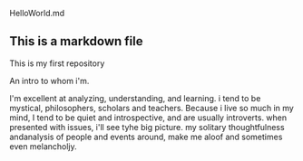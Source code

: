  
HelloWorld.md

## This is a markdown file
This is my first repository

An intro to whom i'm.

I'm excellent at analyzing, understanding, and learning. i tend to be mystical, philosophers, scholars and teachers.
Because i live so much in my mind, I tend to be quiet and introspective, and are usually introverts. when presented with issues, i'll see tyhe big picture. my solitary thoughtfulness andanalysis of people and events around, make me aloof and sometimes even melancholjy.
